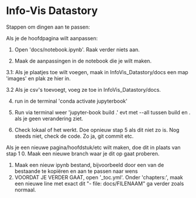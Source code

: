 # Info-Vis Datastory

Stappen om dingen aan te passen:

Als je de hoofdpagina wilt aanpassen:
1. Open 'docs/notebook.ipynb'. Raak verder niets aan.

2. Maak de aanpassingen in de notebook die je wilt maken.

3.1: Als je plaatjes toe wilt voegen, maak in InfoVis_Datastory/docs een map 'images' en plak ze hier in.

3.2 Als je csv's toevoegt, voeg ze toe in InfoVis_Datastory/docs.

4. run in de terminal 'conda activate jupyterbook'

5. Run via terminal weer 'jupyter-book build .' evt met --all tussen build en . als je geen verandering ziet.

6. Check lokaal of het werkt. Doe opnieuw stap 5 als dit niet zo is. Nog steeds niet, check de code. Zo ja, git commit etc.


Als je een nieuwe pagina/hoofdstuk/etc wilt maken, doe dit in plaats van stap 1
0. Maak een nieuwe branch waar je dit op gaat proberen.
1. Maak een nieuw ipynb bestand, bijvoorbeeld door een van de bestaande te kopiëren en aan te passen naar wens
2. VOORDAT JE VERDER GAAT, open '_toc.yml'. Onder 'chapters:', maak een nieuwe line met exact dit "- file: docs/FILENAAM"
ga verder zoals normaal.



